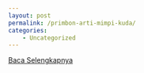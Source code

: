 ```yaml
---
layout: post
permalink: /primbon-arti-mimpi-kuda/
categories:
    - Uncategorized
---
```


[Baca Selengkapnya](/08)